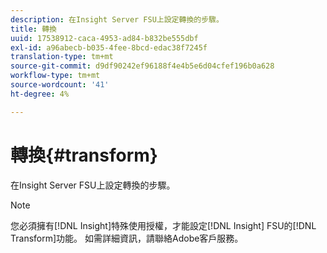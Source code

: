 ```yaml
---
description: 在Insight Server FSU上設定轉換的步驟。
title: 轉換
uuid: 17538912-caca-4953-ad84-b832be555dbf
exl-id: a96abecb-b035-4fee-8bcd-edac38f7245f
translation-type: tm+mt
source-git-commit: d9df90242ef96188f4e4b5e6d04cfef196b0a628
workflow-type: tm+mt
source-wordcount: '41'
ht-degree: 4%

---
```


# 轉換{#transform}

在Insight Server FSU上設定轉換的步驟。

>[!NOTE]
>
>您必須擁有[!DNL Insight]特殊使用授權，才能設定[!DNL Insight] FSU的[!DNL Transform]功能。 如需詳細資訊，請聯絡Adobe客戶服務。
